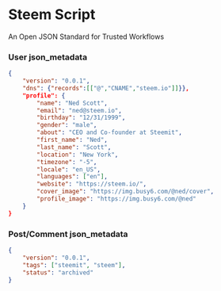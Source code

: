 # Steem Script
An Open JSON Standard for Trusted Workflows

### User json_metadata
```json
{
    "version": "0.0.1",
    "dns": {"records":[["@","CNAME","steem.io"]]}},
    "profile": {
        "name": "Ned Scott",
        "email": "ned@steem.io",
        "birthday": "12/31/1999",
        "gender": "male",
        "about": "CEO and Co-founder at Steemit",
        "first_name": "Ned",
        "last_name": "Scott",
        "location": "New York",
        "timezone": "-5",
        "locale": "en_US",
        "languages": ["en"],
        "website": "https://steem.io/",
        "cover_image": "https://img.busy6.com/@ned/cover",
        "profile_image": "https://img.busy6.com/@ned"
    }
}
```

### Post/Comment json_metadata
```json
{
    "version": "0.0.1",
    "tags": ["steemit", "steem"],
    "status": "archived"
}
```
